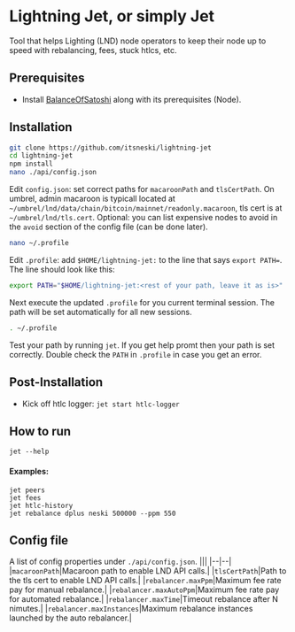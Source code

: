 


# Lightning Jet, or simply Jet
Tool that helps Lighting (LND) node operators to keep their node up to speed with rebalancing, fees, stuck htlcs, etc.

## Prerequisites
- Install [BalanceOfSatoshi](https://github.com/alexbosworth/balanceofsatoshis) along with its prerequisites (Node).

## Installation
```bash
git clone https://github.com/itsneski/lightning-jet
cd lightning-jet
npm install
nano ./api/config.json
```
Edit `config.json`: set correct paths for `macaroonPath` and `tlsCertPath`. On umbrel, admin macaroon is typicall located at `~/umbrel/lnd/data/chain/bitcoin/mainnet/readonly.macaroon`, tls cert is at `~/umbrel/lnd/tls.cert`. Optional: you can list expensive nodes to avoid in the `avoid` section of the config file (can be done later).
```bash
nano ~/.profile
```
Edit `.profile`: add `$HOME/lightning-jet:` to the line that says `export PATH=`. The line should look like this:
```bash
export PATH="$HOME/lightning-jet:<rest of your path, leave it as is>"
```
Next execute the updated `.profile` for you current terminal session. The path will be set automatically for all new sessions.
```bash
. ~/.profile
```
Test your path by running `jet`. If you get help promt then your path is set correctly. Double check the `PATH` in `.profile` in case you get an error.

## Post-Installation
- Kick off htlc logger: `jet start htlc-logger`

## How to run

```shell
jet --help
```

#### Examples:
```shell
jet peers
jet fees
jet htlc-history
jet rebalance dplus neski 500000 --ppm 550
```
## Config file
A list of config properties under `./api/config.json`. 
|||
|--|--|
|`macaroonPath`|Macaroon path to enable LND API calls.|
|`tlsCertPath`|Path to the tls cert to enable LND API calls.|
|`rebalancer.maxPpm`|Maximum fee rate pay for manual rebalance.|
|`rebalancer.maxAutoPpm`|Maximum fee rate pay for automated rebalance.|
|`rebalancer.maxTime`|Timeout rebalance after N nimutes.|
|`rebalancer.maxInstances`|Maximum rebalance instances launched by the auto rebalancer.|
